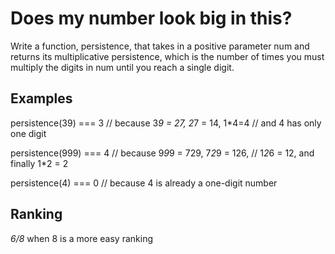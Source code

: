 # Does my number look big in this?
Write a function, persistence, that takes in a positive parameter num and returns its multiplicative persistence, which is the number of times you must multiply the digits in num until you reach a single digit.

## Examples
 persistence(39) === 3 // because 3*9 = 27, 2*7 = 14, 1*4=4
                       // and 4 has only one digit
                 
 persistence(999) === 4 // because 9*9*9 = 729, 7*2*9 = 126,
                        // 1*2*6 = 12, and finally 1*2 = 2
                  
 persistence(4) === 0 // because 4 is already a one-digit number

## Ranking
 *6/8* when 8 is a more easy ranking